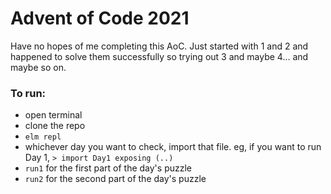 # Advent of Code 2021

Have no hopes of me completing this AoC. Just started with 1 and 2 and happened to solve them successfully so trying out 3 and maybe 4... and maybe so on.

### To run:

- open terminal
- clone the repo
- `elm repl`
- whichever day you want to check, import that file. eg, if you want to run Day 1, `> import Day1 exposing (..)`
- `run1` for the first part of the day's puzzle
- `run2` for the second part of the day's puzzle
